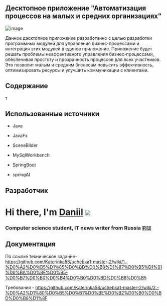 ##  Десктопное приложение "Автоматизация процессов на малых и средних организациях"
![image](https://github.com/user-attachments/assets/8eb495b3-af74-44cf-b313-7719988c69bc)



Данное дэсктопное приложение разработанно с целью разработки программных модулей для управления бизнес-процессами и интеграция этих модулей в единое приложение. Приложение будет решать проблемы неэффективного управления бизнес-процессами, обеспечивая простоту и прозрачность процессов для всех участников. Это позволит малым и средним бизнесам повысить эффективность, оптимизировать ресурсы и улучшить коммуникации с клиентами.




##  Содержание 
т

##  Использованные источники

- Java 

- JavaFx

- SceneBilder

- MySqlWorkbench
  
- SpringBoot

- springAI

##  Разработчик

# Hi there, I'm [Daniil](https://daniilshat.ru/) ![](https://github.com/blackcater/blackcater/raw/main/images/Hi.gif) 
### Computer science student, IT news writer from Russia 🇷🇺

##  Документация
По ссылке техническое задание- https://github.com/Katerinka58/uchebka1-master-2/wiki/1.-%D0%A2%D0%B5%D1%85%D0%BD%D0%B8%D1%87%D0%B5%D1%81%D0%BA%D0%BE%D0%B5-%D0%B7%D0%B0%D0%B4%D0%B0%D0%BD%D0%B8%D0%B5


Требования - https://github.com/Katerinka58/uchebka1-master-2/wiki/2.-%D0%A2%D1%80%D0%B5%D0%B1%D0%BE%D0%B2%D0%B0%D0%BD%D0%B8%D1%8F

